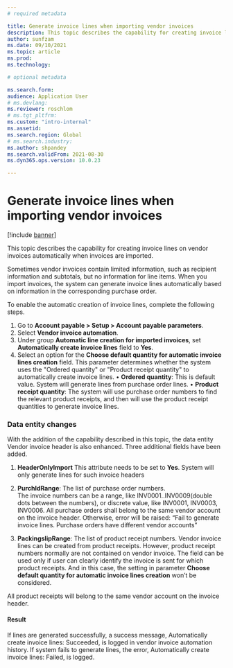 ```yaml
---
# required metadata

title: Generate invoice lines when importing vendor invoices
description: This topic describes the capability for creating invoice lines on vendor invoices automatically when invoices are imported. 
author: sunfzam
ms.date: 09/10/2021
ms.topic: article
ms.prod: 
ms.technology: 

# optional metadata

ms.search.form:  
audience: Application User
# ms.devlang: 
ms.reviewer: roschlom
# ms.tgt_pltfrm: 
ms.custom: "intro-internal"
ms.assetid: 
ms.search.region: Global
# ms.search.industry: 
ms.author: shpandey
ms.search.validFrom: 2021-08-30
ms.dyn365.ops.version: 10.0.23

---
```


# Generate invoice lines when importing vendor invoices

[!include [banner](../includes/banner.md)]

This topic describes the capability for creating invoice lines on vendor invoices automatically when invoices are imported. 

Sometimes vendor invoices contain limited information, such as recipient information and subtotals, but no information for line items. When you import invoices, the system can generate invoice lines automatically based on information in the corresponding purchase order. 

To enable the automatic creation of invoice lines, complete the following steps. 

1.	Go to **Account payable > Setup > Account payable parameters**.
2.	Select **Vendor invoice automation**.
3.	Under group **Automatic line creation for imported invoices**, set **Automatically create invoice lines** field to **Yes**. 
4.	Select an option for the **Choose default quantity for automatic invoice lines creation** field.
This parameter determines whether the system uses the "Ordered quantity" or "Product receipt quantity" to automatically create invoice lines. 
•	**Ordered quantity**: This is default value. System will generate lines from purchase order lines.
•	**Product receipt quantity**: The system will use purchase order numbers to find the relevant product receipts, and then will use the product receipt quantities to generate invoice lines.

### Data entity changes
With the addition of the capability described in this topic, the data entity Vendor invoice header is also enhanced. Three additional fields have been added.

1. **HeaderOnlyImport**
This attribute needs to be set to **Yes**. System will only generate lines for such invoice headers

2. **PurchIdRange**: The list of purchase order numbers.  
The invoice numbers can be a range, like INV0001..INV0009(double dots between the numbers), or discrete value, like INV0001, INV0003, INV0006.
All purchase orders shall belong to the same vendor account on the invoice header. Otherwise, error will be raised: “Fail to generate invoice lines. Purchase orders have different vendor accounts”

3. **PackingslipRange**: The list of product receipt numbers. 
Vendor invoice lines can be created from product receipts. However, product receipt numbers normally are not contained on vendor invoice. The field can be used only if user can clearly identify the invoice is sent for which product receipts. And in this case, the setting in parameter **Choose default quantity for automatic invoice lines creation** won’t be considered.

All product receipts will belong to the same vendor account on the invoice header.

#### Result
If lines are generated successfully, a success message, Automatically create invoice lines: Succeeded, is logged in vendor invoice automation history. 
If system fails to generate lines, the error, Automatically create invoice lines: Failed, is logged.


 

